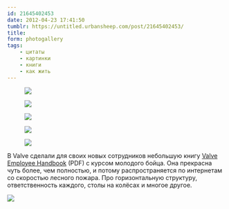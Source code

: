 ```yaml
---
id: 21645402453
date: 2012-04-23 17:41:50
tumblr: https://untitled.urbansheep.com/post/21645402453/
title:
form: photogallery
tags:
    - цитаты
    - картинки
    - книги
    - как жить
---
```


<div class="gallery">
<figure>
<img src="../media/21645402453_1.png" loading="lazy" />
</figure>
<figure>
<img src="../media/21645402453_2.png" loading="lazy" />
</figure>
<figure>
<img src="../media/21645402453_3.png" loading="lazy" />
</figure>
<figure>
<img src="../media/21645402453_4.png" loading="lazy" />
</figure>
<figure>
<img src="../media/21645402453_5.png" loading="lazy" />
</figure>
</div>

<p> В Valve сделали для своих новых сотрудников небольшую книгу <a href="http://newcdn.flamehaus.com/Valve_Handbook_LowRes.pdf">Valve Employee Handbook</a> (PDF) с курсом молодого бойца. Она прекрасна чуть более, чем полностью, и потому распространяется по интернетам со скоростью лесного пожара. Про горизонтальную структуру, ответственность каждого, столы на колёсах и многое другое.</p>

<img src="http://ambience.ru/urbansheep/i/valvebook.jpg"/>
